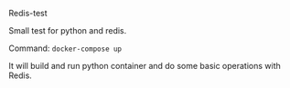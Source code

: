 Redis-test

Small test for python and redis. 

Command: `docker-compose up`

It will build and run python container and do some basic operations with Redis.